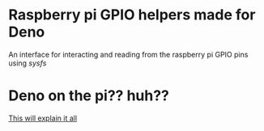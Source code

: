 # Raspberry pi GPIO helpers made for Deno
An interface for interacting and reading from the raspberry pi GPIO pins using *sysfs*

# Deno on the pi?? huh??
[This will explain it all](https://github.com/LukeChannings/deno-arm64)